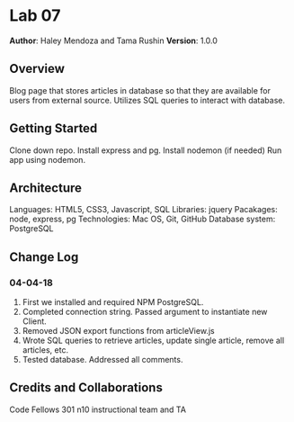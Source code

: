 # Lab 07 

**Author**: Haley Mendoza and Tama Rushin
**Version**: 1.0.0

## Overview
Blog page that stores articles in database so that they are available for users from external source. Utilizes SQL queries to interact with database.

## Getting Started
Clone down repo. Install express and pg. Install nodemon (if needed) Run app using nodemon. 


## Architecture
Languages: HTML5, CSS3, Javascript, SQL
Libraries: jquery
Pacakages: node, express, pg
Technologies: Mac OS, Git, GitHub 
Database system: PostgreSQL


## Change Log
  ### 04-04-18
  1. First we installed and required NPM PostgreSQL.
  2. Completed connection string. Passed argument to instantiate new Client.
  3. Removed JSON export functions from articleView.js
  4. Wrote SQL queries to retrieve articles, update single article, remove all articles, etc.
  5. Tested database. Addressed all comments. 


  
## Credits and Collaborations
Code Fellows 301 n10 instructional team and TA